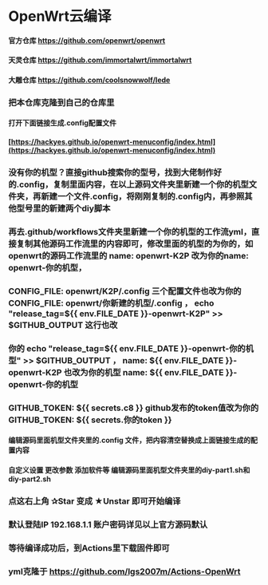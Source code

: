 # OpenWrt云编译

#### 官方仓库 https://github.com/openwrt/openwrt
#### 天灵仓库 https://github.com/immortalwrt/immortalwrt
#### 大雕仓库 https://github.com/coolsnowwolf/lede

### 把本仓库克隆到自己的仓库里
#### 打开下面链接生成.config配置文件
#### [https://hackyes.github.io/openwrt-menuconfig/index.html](https://hackyes.github.io/openwrt-menuconfig/index.html)
### 没有你的机型？直接github搜索你的型号，找到大佬制作好的.config，复制里面内容，在以上源码文件夹里新建一个你的机型文件夹，再新建一个文件.config，将刚刚复制的.config内，再参照其他型号里的新建两个diy脚本
### 再去.github/workflows文件夹里新建一个你的机型的工作流yml，直接复制其他源码工作流里的内容即可，修改里面的机型的为你的，如openwrt的源码工作流里的 name: openwrt-K2P 改为你的name: openwrt-你的机型，
### CONFIG_FILE: openwrt/K2P/.config  三个配置文件也改为你的 CONFIG_FILE: openwrt/你新建的机型/.config ， echo "release_tag=${{ env.FILE_DATE }}-openwrt-K2P" >> $GITHUB_OUTPUT 这行也改
### 你的 echo "release_tag=${{ env.FILE_DATE }}-openwrt-你的机型" >> $GITHUB_OUTPUT  ， name: ${{ env.FILE_DATE }}-openwrt-K2P 也改为你的机型 name: ${{ env.FILE_DATE }}-openwrt-你的机型
### GITHUB_TOKEN: ${{ secrets.c8 }} github发布的token值改为你的 GITHUB_TOKEN: ${{ secrets.你的token }}

#### 编辑源码里面机型文件夹里的.config 文件，把内容清空替换成上面链接生成的配置内容
#### 自定义设置 更改参数 添加软件等 编辑源码里面机型文件夹里的diy-part1.sh和diy-part2.sh

### 点这右上角 ✰Star  变成 ★Unstar 即可开始编译

### 默认登陆IP 192.168.1.1 账户密码详见以上官方源码默认

### 等待编译成功后，到Actions里下载固件即可
### yml克隆于 https://github.com/lgs2007m/Actions-OpenWrt
